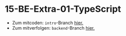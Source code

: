 # 15-BE-Extra-01-TypeScript

-   Zum mitcoden: `intro`-Branch [hier.](https://github.com/WD-23-D10-A/15-BE-Extra-01-TypeScript/tree/intro)
-   Zum mitverfolgen: `backend`-Branch [hier.](https://github.com/WD-23-D10-A/15-BE-Extra-01-TypeScript/tree/backend)
